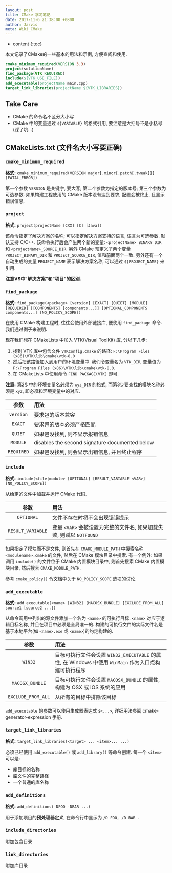 ```yaml
---
layout: post
title: CMake 学习笔记
date: 2017-11-6 21:38:00 +0800
author: Jarvis
meta: Wiki_CMake
---
```


* content
{:toc}

本文记录了CMake的一些基本的用法和示例, 方便查阅和使用. 

```cmake
cmake_minimum_required(VERSION 3.3)
project(solutionName)
find_package(VTK REQUIRED)
include(${VTK_USE_FILE})
add_executable(projectName main.cpp)
target_link_libraries(projectName ${VTK_LIBRARIES})
```




## Take Care

* CMake 的命令名不区分大小写
* CMake 中的变量通过 `${VARIABLE}` 的格式引用, 要注意是大括号不是小括号(踩了坑...)


## CMakeLists.txt (文件名大小写要正确)

### `cmake_minimum_required`

**格式:** `cmake_minimum_required(VERSION major[.minor[.patch[.tweak]]] [FATAL_ERROR])`

第一个参数 `VERSION` 是关键字, 要大写; 第二个参数为指定的版本号; 第三个参数为可选参数. 如果构建工程使用的 CMake 版本没有达到要求, 配置会被终止, 且显示错误信息. 


### `project`

**格式:** `project(projectName [CXX] [C] [Java])`

该命令指定了解决方案的名称; 可以指定解决方案支持的语言, 语言为可选参数. 默认支持 C/C++. 该命令执行后会产生两个新的变量: `<projectName>_BINARY_DIR` 和 `<projectName>_SOURCE_DIR`. 另外 CMake 预定义了两个变量 `PROJECT_BINARY_DIR` 和 `PROJECT_SOURCE_DIR`, 值和前面两个一致. 另外还有一个自动生成的变量 `PROJECT_NAME` 表示解决方案名称, 可以通过 `${PROJECT_NAME}` 来引用. 

**注意VS中"解决方案"和"项目"的区别.**


### `find_package`

**格式:** `find_package(<package> [version] [EXACT] [QUIET] [MODULE] [REQUIRED] [[COMPONENTS] [components...]] [OPTIONAL_COMPONENTS components...] [NO_POLICY_SCOPE])`

在使用 CMake 构建工程时, 往往会使用外部链接库, 便使用 `find_package` 命令. 我们通过例子来说明.

现在我们想在 CMakeLists 中加入 VTK(Visual ToolKit) 库, 分以下几步:

1. 找到 VTK 库中包含文件 `VTKConfig.cmake` 的路径: `F:\Program Files (x86)\VTK\lib\cmake\vtk-8.0`
2. 然后把该路径加入到用户的环境变量中. 我们令变量名为 `VTK_DIR`, 变量值为 `F:\Program Files (x86)\VTK\lib\cmake\vtk-8.0`.
3. 在 CMakeLists 中使用命令 `FIND PACKAGE(VTK)` 即可.

**注意:** 第2步中的环境变量名必须为 `xyz_DIR` 的格式, 而第3步要查找的模块名称必须是 `xyz`, 即必须和环境变量中的对应.  

| 参数 | 用法 |
|:----:|:-----|
| `version` | 要求包的版本兼容 |
| `EXACT` | 要求包的版本必须严格匹配 |
| `QUIET` | 如果包没找到, 则不显示报错信息 |
| `MODULE` | disables the second signature documented below |
| `REQUIRED` | 如果包没找到, 则会显示出错信息, 并且终止程序 |


### `include`

**格式:** `include(<file|module> [OPTIONAL] [RESULT_VARIABLE <VAR>] [NO_POLICY_SCOPE])`

从给定的文件中加载并运行 CMake 代码. 

| 参数 | 用法 |
|:----:|:-----|
| `OPTIONAL` | 文件不存在时将不会出现错误提示 |
| `RESULT_VARIABLE` | 变量 `<VAR>` 会被设置为完整的文件名, 如果加载失败, 则赋以 `NOTFOUND` |

如果指定了模块而不是文件, 则首先在 `CMAKE_MODULE_PATH` 中搜索名称 `<modulename>.cmake` 的文件, 然后在 CMake 模块目录中搜索. 有一个例外: 如果调用 `include()` 的文件位于 CMake 内置模块目录中, 则首先搜索 CMake 内置模块目录, 然后搜索 `CMAKE_MODULE_PATH`.

参考 `cmake_policy()` 令文档中关于 `NO_POLICY_SCOPE` 选项的讨论.

### `add_executable`

**格式:** `add_executable(<name> [WIN32] [MACOSX_BUNDLE] [EXCLUDE_FROM_ALL] source1 [source2 ...])`

从命令调用中列出的源文件添加一个名为 `<name>` 的可执行目标. `<name>` 对应于逻辑目标名称, 并且在项目中必须是全局唯一的. 构建的可执行文件的实际文件名是基于本地平台(如 `<name>.exe` 或 `<name>`)的约定构建的.

| 参数 | 用法 |
|:----:|:-----|
| `WIN32` | 目标可执行文件会设置 `WIN32_EXECUTABLE` 的属性, 在 Windows 中使用 `WinMain` 作为入口点构建可执行程序 |
| `MACOSX_BUNDLE` | 目标可执行文件会设置 `MACOSX_BUNDLE` 的属性, 构建为 OSX 或 iOS 系统的应用 |
| `EXCLUDE_FROM_ALL` | 从所有的目标中排除该目标 |

`add_executable` 的参数可以使用生成器表达式 `$<...>`, 详细用法参阅 cmake-generator-expression 手册.


### `target_link_libraries`

**格式:** `target_link_libraries(<target> ... <item>... ...)`

<target> 必须已经使用 `add_executable()` 或 `add_library()` 等命令创建. 每一个 `<item>` 可以是:
* 库目标的名称
* 库文件的完整路径
* 一个普通的库名称

### `add_definitions`

**格式:** `add_definitions(-DFOO -DBAR ...)`

用于添加项目的**预处理器定义**, 在命令行中显示为 `/D FOO, /D BAR `.  

### `include_directories`

附加包含目录

### `link_directories`

附加库目录

